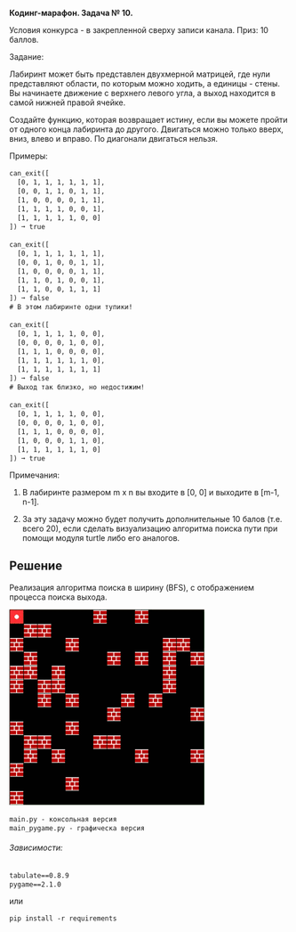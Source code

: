 **Кодинг-марафон. Задача № 10.**

Условия конкурса - в закрепленной сверху записи канала.
Приз: 10 баллов.

Задание: 

Лабиринт может быть представлен двухмерной матрицей, где нули представляют области, по которым можно ходить, а единицы - стены. Вы начинаете движение с верхнего левого угла, а выход находится в самой нижней правой ячейке.

Создайте функцию, которая возвращает истину, если вы можете пройти от одного конца лабиринта до другого. Двигаться можно только вверх, вниз, влево и вправо. По диагонали двигаться нельзя.

Примеры:

```
can_exit([
  [0, 1, 1, 1, 1, 1, 1],
  [0, 0, 1, 1, 0, 1, 1],
  [1, 0, 0, 0, 0, 1, 1],
  [1, 1, 1, 1, 0, 0, 1],
  [1, 1, 1, 1, 1, 0, 0]
]) ➞ true

can_exit([
  [0, 1, 1, 1, 1, 1, 1],
  [0, 0, 1, 0, 0, 1, 1],
  [1, 0, 0, 0, 0, 1, 1],
  [1, 1, 0, 1, 0, 0, 1],
  [1, 1, 0, 0, 1, 1, 1]
]) ➞ false
# В этом лабиринте одни тупики!

can_exit([
  [0, 1, 1, 1, 1, 0, 0],
  [0, 0, 0, 0, 1, 0, 0],
  [1, 1, 1, 0, 0, 0, 0],
  [1, 1, 1, 1, 1, 1, 0],
  [1, 1, 1, 1, 1, 1, 1]
]) ➞ false
# Выход так близко, но недостижим!

can_exit([
  [0, 1, 1, 1, 1, 0, 0],
  [0, 0, 0, 0, 1, 0, 0],
  [1, 1, 1, 0, 0, 0, 0],
  [1, 0, 0, 0, 1, 1, 0],
  [1, 1, 1, 1, 1, 1, 0]
]) ➞ true
```

Примечания:

1. В лабиринте размером m x n вы входите в [0, 0] и выходите в [m-1, n-1].

2. За эту задачу можно будет получить дополнительные 10 балов (т.е. всего 20), если сделать визуализацию алгоритма поиска пути при помощи модуля turtle либо его аналогов.

## Решение
Реализация алгоритма поиска в ширину (BFS), с отображением процесса поиска выхода.

![Иллюстрация к проекту](resources/maze.gif)
```
main.py - консольная версия
main_pygame.py - графическа версия
```
###### Зависимости:
```
tabulate==0.8.9
pygame==2.1.0
```
или
```
pip install -r requirements
```

